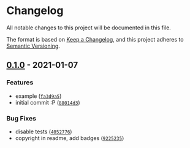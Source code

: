 # Changelog

All notable changes to this project will be documented in this file.

The format is based on [Keep a Changelog],
and this project adheres to [Semantic Versioning].

## [0.1.0] - 2021-01-07

### Features

- example ([`fa3d9a5`])
- initial commit :P ([`88014d3`])

### Bug Fixes

- disable tests ([`4052776`])
- copyright in readme, add badges ([`9225235`])

[keep a changelog]: https://keepachangelog.com/en/1.0.0/
[semantic versioning]: https://semver.org/spec/v2.0.0.html
[0.1.0]: https://github.com/denosaurs/font/compare/0.1.0
[`fa3d9a5`]: https://github.com/denosaurs/font/commit/fa3d9a5ddeb941a89c584e1c34ae70da9b24c4fe
[`88014d3`]: https://github.com/denosaurs/font/commit/88014d3c15b6dfdbb068f9e2446581575b131626
[`4052776`]: https://github.com/denosaurs/font/commit/4052776280b2d31050c3c17df4e15d8a6a54cc78
[`9225235`]: https://github.com/denosaurs/font/commit/9225235bbbda3ca9c3579e4e65e367b533cbde43
